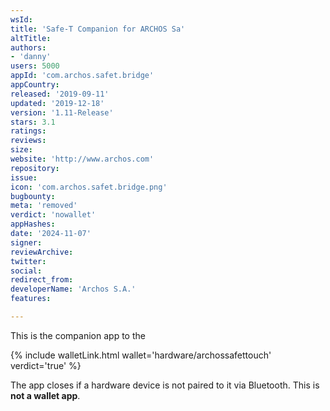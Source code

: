 ```yaml
---
wsId: 
title: 'Safe-T Companion for ARCHOS Sa'
altTitle: 
authors:
- 'danny'
users: 5000
appId: 'com.archos.safet.bridge'
appCountry: 
released: '2019-09-11'
updated: '2019-12-18'
version: '1.11-Release'
stars: 3.1
ratings: 
reviews: 
size: 
website: 'http://www.archos.com'
repository: 
issue: 
icon: 'com.archos.safet.bridge.png'
bugbounty: 
meta: 'removed'
verdict: 'nowallet'
appHashes: 
date: '2024-11-07'
signer: 
reviewArchive: 
twitter: 
social: 
redirect_from: 
developerName: 'Archos S.A.'
features: 

---
```


This is the companion app to the 

{% include walletLink.html wallet='hardware/archossafettouch' verdict='true' %}

The app closes if a hardware device is not paired to it via Bluetooth. This is **not a wallet app**.


